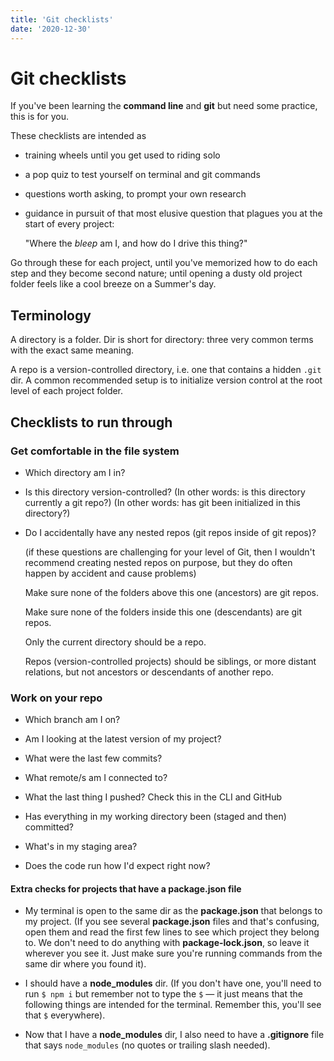 ```yaml
---
title: 'Git checklists'
date: '2020-12-30'
---
```


# Git checklists

If you've been learning the **command line** and **git** but need some practice, this is for you.

These checklists are intended as

- training wheels until you get used to riding solo

- a pop quiz to test yourself on terminal and git commands

- questions worth asking, to prompt your own research

- guidance in pursuit of that most elusive question that plagues you at the start of every project:

  "Where the *bleep* am I, and how do I drive this thing?"

Go through these for each project, until you've memorized how to do each step and they become second nature; until opening a dusty old project folder feels like a cool breeze on a Summer's day.

## Terminology

A directory is a folder. Dir is short for directory: three very common terms with the exact same meaning.

A repo is a version-controlled directory, i.e. one that contains a hidden `.git` dir. A common recommended setup is to initialize version control at the root level of each project folder.

## Checklists to run through

### Get comfortable in the file system

- Which directory am I in?

- Is this directory version-controlled?
  (In other words: is this directory currently a git repo?)
  (In other words: has git been initialized in this directory?)

- Do I accidentally have any nested repos (git repos inside of git repos)?

  (if these questions are challenging for your level of Git,
  then I wouldn't recommend creating nested repos on purpose,
  but they do often happen by accident and cause problems)
  
  Make sure none of the folders above this one (ancestors) are git repos.

  Make sure none of the folders inside this one (descendants) are git repos.

  Only the current directory should be a repo.

  Repos (version-controlled projects) should be siblings, or more distant relations,
  but not ancestors or descendants of another repo.

### Work on your repo

- Which branch am I on?

- Am I looking at the latest version of my project?

- What were the last few commits?

- What remote/s am I connected to?

- What the last thing I pushed? Check this in the CLI and GitHub

- Has everything in my working directory been (staged and then) committed?

- What's in my staging area?

- Does the code run how I'd expect right now?

#### Extra checks for projects that have a **package.json** file

- My terminal is open to the same dir as the **package.json** that belongs to my project.
(If you see several **package.json** files and that's confusing, open them and read the first few lines to see which project they belong to.
We don't need to do anything with **package-lock.json**, so leave it wherever you see it. Just make sure you're running commands from the same dir where you found it).

- I should have a **node_modules** dir.
(If you don't have one, you'll need to run `$ npm i` but remember not to type the `$` — it just means
that the following things are intended for the terminal. Remember this, you'll see that `$` everywhere).

- Now that I have a **node_modules** dir, I also need to have a **.gitignore** file that says `node_modules` (no quotes or trailing slash needed).
